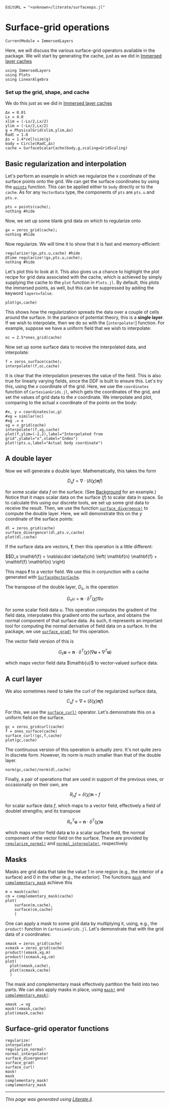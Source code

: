 ```@meta
EditURL = "<unknown>/literate/surfaceops.jl"
```

# Surface-grid operations

```@meta
CurrentModule = ImmersedLayers
```

Here, we will discuss the various surface-grid operators available in the package.
We will start by generating the cache, just as we did in [Immersed layer caches](@ref)

````@example surfaceops
using ImmersedLayers
using Plots
using LinearAlgebra
````

### Set up the grid, shape, and cache
We do this just as we did in [Immersed layer caches](@ref)

````@example surfaceops
Δx = 0.01
Lx = 4.0
xlim = (-Lx/2,Lx/2)
ylim = (-Lx/2,Lx/2)
g = PhysicalGrid(xlim,ylim,Δx)
RadC = 1.0
Δs = 1.4*cellsize(g)
body = Circle(RadC,Δs)
cache = SurfaceScalarCache(body,g,scaling=GridScaling)
````

## Basic regularization and interpolation
Let's perform an example in which we regularize the x coordinate of
the surface points onto the grid. We can get the surface coordinates
by using the [`points`](@ref) function. This can be applied either to
`body` directly or to the `cache`. As for any `VectorData` type, the components
of `pts` are `pts.u` and `pts.v`.

````@example surfaceops
pts = points(cache);
nothing #hide
````

Now, we set up some blank grid data on which to regularize onto

````@example surfaceops
gx = zeros_grid(cache);
nothing #hide
````

Now regularize. We will time it to show that it is fast and memory-efficient:

````@example surfaceops
regularize!(gx,pts.u,cache) #hide
@time regularize!(gx,pts.u,cache);
nothing #hide
````

Let's plot this to look at it. This also gives us a chance to highlight
the plot recipe for grid data associated with the cache, which is achieved by
simply supplying the cache to the `plot` function in `Plots.jl`. By default,
this plots the immersed points, as well, but this can be suppressed by
adding the keyword `layers=false`.

````@example surfaceops
plot(gx,cache)
````

This shows how the regularization spreads the data over a couple of cells
around the surface. In the parlance of potential theory, this is a **single layer**.
If we wish to interpolate, then we do so with the [`interpolate!`]
function. For example, suppose we have a uniform field that we wish to interpolate:

````@example surfaceops
oc = 2.5*ones_grid(cache)
````

Now set up some surface data to receive the interpolated data, and
interpolate:

````@example surfaceops
f = zeros_surface(cache);
interpolate!(f,oc,cache)
````

It is clear that the interpolation preserves the value of the
field. This is also true for linearly varying fields, since the DDF
is built to ensure this. Let's try this, using the $x$ coordinate of the grid. Here, we use the `coordinates`
function of `CartesianGrids.jl`, which gets the coordinates of the grid,
and set the values of grid data to the $x$ coordinate. We interpolate and plot,
comparing to the actual $x$ coordinate of the points on the body:

````@example surfaceops
#x, y = coordinates(oc,g)
#xg = similar(oc)
#xg .= x
xg = x_grid(cache)
interpolate!(f,xg,cache)
plot(f,ylim=(-2,2),label="Interpolated from grid",ylabel="x",xlabel="Index")
plot!(pts.u,label="Actual body coordinate")
````

## A double layer
Now we will generate a double layer. Mathematically, this takes the form

$$D_s f = \nabla\cdot \left( \delta(\chi) \mathbf{n} f \right)$$

for some scalar data $f$ on the surface. (See [Background](@ref) for an example.)
Notice that it maps scalar data on the surface ($f$) to scalar data in space. So to
calculate this using our discrete tools, we set up some grid data to receive the
result. Then, we use the function [`surface_divergence!`](@ref) to compute the
double layer. Here, we will demonstrate this on the $y$ coordinate of the
surface points:

````@example surfaceops
dl = zeros_grid(cache)
surface_divergence!(dl,pts.v,cache)
plot(dl,cache)
````

If the surface data are vectors, $\mathbf{f}$, then this operation is a little
different:

$$D_s \mathbf{f} = \nabla\cdot \delta(\chi) \left(  \mathbf{n} \mathbf{f} + \mathbf{f} \mathbf{n} \right)

This maps $\mathbf{f}$ to a vector field. We use this in conjunction with a cache
generated with [`SurfaceVectorCache`](@ref).

The transpose of the double layer, $D_s$, is the operation

$$G_s u = \mathbf{n}\cdot \delta^{T}(\chi) \nabla u$$

for some scalar field data $u$. This operation computes the gradient of the field
data, interpolates this gradient onto the surface, and obtains the normal
component of that surface data. As such, it represents an important tool
for computing the normal derivative of field data on a surface. In the
package, we use [`surface_grad!`](@ref) for this operation.

The vector field version of this is

$$G_s \mathbf{u} = \mathbf{n}\cdot \delta^{T}(\chi) (\nabla \mathbf{u} + \nabla^{T} \mathbf{u})$$

which maps vector field data $\mathb{u}$ to vector-valued surface data.

## A curl layer
We also sometimes need to take the curl of the regularized surface data,

$$C_s f = \nabla\times \left( \delta(\chi) \mathbf{n} f \right)$$

For this, we use the [`surface_curl!`](@ref) operator. Let's demonstrate this
on a uniform field on the surface.

````@example surfaceops
gc = zeros_gridcurl(cache)
f = ones_surface(cache)
surface_curl!(gc,f,cache)
plot(gc,cache)
````

The continuous version of this operation is actually zero. It's not quite
zero in discrete form. However, its norm is much smaller than that of
the double layer.

````@example surfaceops
norm(gc,cache)/norm(dl,cache)
````

Finally, a pair of operations that are used in support of the
previous ones, or occasionally on their own, are

$$R_n f = \delta(\chi)\mathbf{n}\circ f$$

for scalar surface data $f$, which maps to a vector field, effectively a
field of doublet strengths; and its transpose

$$R_n^T \mathbf{u} = \mathbf{n}\cdot \delta^{T}(\chi)\mathbf{u}$$

which maps vector field data $\mathbf{u}$ to a scalar surface field, the normal
component of the vector field on the surface. These are
provided by [`regularize_normal!`](@ref) and [`normal_interpolate!`](@ref),
respectively.

## Masks
Masks are grid data that take the value 1 in one region (e.g., the interior of a surface)
and 0 in the other (e.g., the exterior). The functions [`mask`](@ref)
and [`complementary_mask`](@ref) achieve this

````@example surfaceops
m = mask(cache)
cm = complementary_mask(cache)
plot(
    surface(m,cache),
    surface(cm,cache)
    )
````

One can apply a mask to some grid data by multiplying it, using, e.g.,
the `product!` function in `CartesianGrids.jl`. Let's demonstrate that
with the grid data of $x$ coordinates:

````@example surfaceops
xmask = zeros_grid(cache)
xcmask = zeros_grid(cache)
product!(xmask,xg,m)
product!(xcmask,xg,cm)
plot(
  plot(xmask,cache),
  plot(xcmask,cache)
  )
````

The mask and complementary mask effectively partition the field into two parts.
We can also apply masks in place, using [`mask!`](@ref) and [`complementary_mask!`](@ref):

````@example surfaceops
xmask .= xg
mask!(xmask,cache)
plot(xmask,cache)
````

## Surface-grid operator functions
```@docs
regularize!
interpolate!
regularize_normal!
normal_interpolate!
surface_divergence!
surface_grad!
surface_curl!
mask!
mask
complementary_mask!
complementary_mask
```

---

*This page was generated using [Literate.jl](https://github.com/fredrikekre/Literate.jl).*


